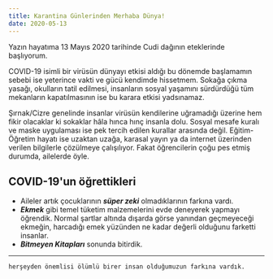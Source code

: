 ```yaml
---
title: Karantina Günlerinden Merhaba Dünya!
date: 2020-05-13
---
```


Yazın hayatıma 13 Mayıs 2020 tarihinde Cudi dağının eteklerinde başlıyorum.

COVID-19 isimli bir virüsün dünyayı etkisi aldığı bu dönemde başlamamın sebebi ise yeterince vakti ve gücü kendimde hissetmem. Sokağa çıkma yasağı, okulların tatil edilmesi, insanların sosyal yaşamını sürdürdüğü tüm mekanların kapatılmasının ise bu karara etkisi yadsınamaz.

Şırnak/Cizre genelinde insanlar virüsün kendilerine uğramadığı üzerine hem fikir olacaklar ki sokaklar hâla hınca hınç insanla dolu. Sosyal mesafe kuralı ve maske uygulaması ise pek tercih edilen kurallar arasında değil. Eğitim-Öğretim hayatı ise uzaktan uzağa, karasal yayın ya da internet üzerinden verilen bilgilerle çözülmeye çalışılıyor. Fakat öğrencilerin çoğu pes etmiş durumda, ailelerde öyle.

## COVID-19'un öğrettikleri

* Aileler artık çocuklarının ***süper zeki*** olmadıklarının farkına vardı.
* ***Ekmek*** gibi temel tüketim malzemelerini evde deneyerek yapmayı öğrendik. Normal şartlar altında dışarda görse yanından geçmeyeceği ekmeğin, harcadığı emek yüzünden ne kadar değerli olduğunu farketti insanlar.
* ***Bitmeyen Kitapları*** sonunda bitirdik.

******

    herşeyden önemlisi ölümlü birer insan olduğumuzun farkına vardık.
    
